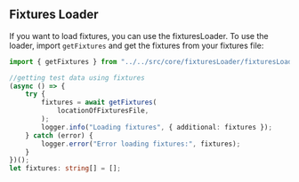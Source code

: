 ## Fixtures Loader

If you want to load fixtures, you can use the fixturesLoader.
To use the loader, import `getFixtures` and get the fixtures from your fixtures file:

```typescript
import { getFixtures } from "../../src/core/fixturesLoader/fixturesLoader.ts";

//getting test data using fixtures
(async () => {
    try {
        fixtures = await getFixtures(
            locationOfFixturesFile,
        );
        logger.info("Loading fixtures", { additional: fixtures });
    } catch (error) {
        logger.error("Error loading fixtures:", fixtures);
    }
})();
let fixtures: string[] = [];
```
